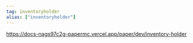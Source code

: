 ```yaml
---
tag: inventoryholder
alias: ["inventoryholder"]
---
```


https://docs-nags97c2g-papermc.vercel.app/paper/dev/inventory-holder
